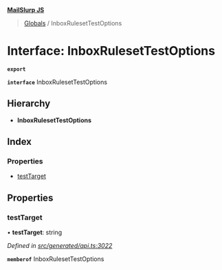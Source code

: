 **[MailSlurp JS](../README.md)**

> [Globals](../README.md) / InboxRulesetTestOptions

# Interface: InboxRulesetTestOptions

**`export`** 

**`interface`** InboxRulesetTestOptions

## Hierarchy

* **InboxRulesetTestOptions**

## Index

### Properties

* [testTarget](inboxrulesettestoptions.md#testtarget)

## Properties

### testTarget

•  **testTarget**: string

*Defined in [src/generated/api.ts:3022](https://github.com/mailslurp/mailslurp-client/blob/cce5bf2/src/generated/api.ts#L3022)*

**`memberof`** InboxRulesetTestOptions

